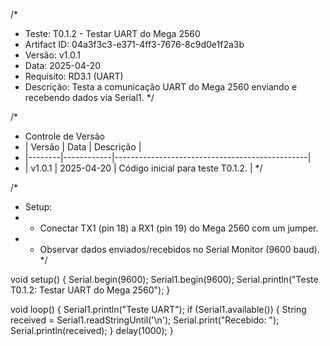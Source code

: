 /*
 * Teste: T0.1.2 - Testar UART do Mega 2560
 * Artifact ID: 04a3f3c3-e371-4ff3-7676-8c9d0e1f2a3b
 * Versão: v1.0.1
 * Data: 2025-04-20
 * Requisito: RD3.1 (UART)
 * Descrição: Testa a comunicação UART do Mega 2560 enviando e recebendo dados via Serial1.
 */

/*
 * Controle de Versão
 * | Versão | Data       | Descrição                                      |
 * |--------|------------|------------------------------------------------|
 * | v1.0.1 | 2025-04-20 | Código inicial para teste T0.1.2.              |
 */

/*
 * Setup:
 * - Conectar TX1 (pin 18) a RX1 (pin 19) do Mega 2560 com um jumper.
 * - Observar dados enviados/recebidos no Serial Monitor (9600 baud).
 */

void setup() {
  Serial.begin(9600);
  Serial1.begin(9600);
  Serial.println("Teste T0.1.2: Testar UART do Mega 2560");
}

void loop() {
  Serial1.println("Teste UART");
  if (Serial1.available()) {
    String received = Serial1.readStringUntil('\n');
    Serial.print("Recebido: ");
    Serial.println(received);
  }
  delay(1000);
}